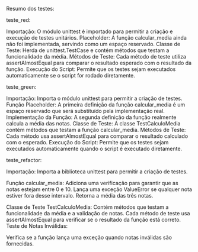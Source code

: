 Resumo dos testes: 

teste_red: 


Importação: O módulo unittest é importado para permitir a criação e execução de testes unitários.
Placeholder: A função calcular_media ainda não foi implementada, servindo como um espaço reservado.
Classe de Teste: Herda de unittest.TestCase e contém métodos que testam a funcionalidade da média.
Métodos de Teste: Cada método de teste utiliza assertAlmostEqual para comparar o resultado esperado com o resultado da função.
Execução do Script: Permite que os testes sejam executados automaticamente se o script for rodado diretamente.

teste_green:

Importação: Importa o módulo unittest para permitir a criação de testes.
Função Placeholder: A primeira definição da função calcular_media é um espaço reservado que será substituído pela implementação real.
Implementação da Função: A segunda definição da função realmente calcula a média das notas.
Classe de Teste: A classe TestCalculoMedia contém métodos que testam a função calcular_media.
Métodos de Teste: Cada método usa assertAlmostEqual para comparar o resultado calculado com o esperado.
Execução do Script: Permite que os testes sejam executados automaticamente quando o script é executado diretamente.

teste_refactor:


Importação: Importa a biblioteca unittest para permitir a criação de testes.

Função calcular_media:
Adiciona uma verificação para garantir que as notas estejam entre 0 e 10.
Lança uma exceção ValueError se qualquer nota estiver fora desse intervalo.
Retorna a média das três notas.

Classe de Teste TestCalculoMedia:
Contém métodos que testam a funcionalidade da média e a validação de notas.
Cada método de teste usa assertAlmostEqual para verificar se o resultado da função está correto.
Teste de Notas Inválidas:

Verifica se a função lança uma exceção quando notas inválidas são fornecidas.
